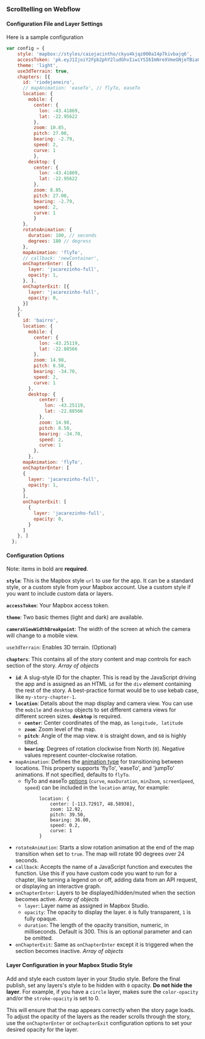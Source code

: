 ### Scrolltelling on Webflow


#### Configuration File and Layer Settings

Here is a sample configuration

```js
var config = {
    style: 'mapbox://styles/caiojacintho/ckyu4kjqz000a14p7kivbajq6',
    accessToken: 'pk.eyJ1IjoiY2Fpb2phY2ludGhvIiwiYSI6ImNreXVmeGNjeTBiaGczMm1sYTAzc2EyNWwifQ.gmZ0eUpq0-tgaQb3tJ0PiQ',
    theme: 'light',
    use3dTerrain: true,
    chapters: [{
      id: 'riodejaneiro',
      // mapAnimation: 'easeTo', // flyTo, easeTo
      location: {
        mobile: {
          center: {
            lon: -43.41869,
            lat: -22.95622
          },
          zoom: 10.85,
          pitch: 27.00,
          bearing: -2.79,
          speed: 2,
          curve: 1
          },
        desktop: {
          center: {
            lon: -43.41869,
            lat: -22.95622
          },
          zoom: 8.85,
          pitch: 27.00,
          bearing: -2.79,
          speed: 2,
          curve: 1
          }
      },
      rotateAnimation: {
        duration: 100, // seconds
        degrees: 180 // degress
      },
      mapAnimation: 'flyTo',
      // callback: 'newContainer', 
      onChapterEnter: [{
        layer: 'jacarezinho-full',
        opacity: 1,
      }, ],
      onChapterExit: [{
        layer: 'jacarezinho-full',
        opacity: 0,
      }]
    },
    {
      id: 'bairro',
      location: {
        mobile: {
          center: {
            lon: -43.25119,
            lat: -22.88566
          },
          zoom: 14.98,
          pitch: 8.50,
          bearing: -34.70,
          speed: 2,
          curve: 1
        },
        desktop: {
            center: {
              lon: -43.25119,
              lat: -22.88566
            },
            zoom: 14.98,
            pitch: 8.50,
            bearing: -34.70,
            speed: 2,
            curve: 1
          },
        },
      mapAnimation: 'flyTo',
      onChapterEnter: [
      {
        layer: 'jacarezinho-full',
        opacity: 1,
      }
      ],
      onChapterExit: [
        {
          layer: 'jacarezinho-full',
          opacity: 0,
        }
      ]
    }, ]
  };
```

#### Configuration Options


Note: items in bold are **required**.

**`style`**: This is the Mapbox style `url` to use for the app. It can be a standard style, or a custom style from your Mapbox account. Use a custom style if you want to include custom data or layers.

**`accessToken`**: Your Mapbox access token.

**`theme`**: Two basic themes (light and dark) are available.

**`cameraViewWidthBreakpoint`**: The width of the screen at which the camera will change to a mobile view.

`use3dTerrain`: Enables 3D terrain. (Optional)

**`chapters`**: This contains all of the story content and map controls for each section of the story. _Array of objects_

- **`id`**: A slug-style ID for the chapter. This is read by the JavaScript driving the app and is assigned as an HTML `id` for the `div` element containing the rest of the story. A best-practice format would be to use kebab case, like `my-story-chapter-1`.
- **`location`**: Details about the map display and camera view. You can use the `mobile` and `desktop` objects to set different camera views for different screen sizes. **`desktop`** is required.
    - **`center`**: Center coordinates of the map, as `longitude, latitude`
    - **`zoom`**: Zoom level of the map.
    - **`pitch`**: Angle of the map view. `0` is straight down, and `60` is highly tilted.
    - **`bearing`**: Degrees of rotation clockwise from North (`0`). Negative values represent counter-clockwise rotation.
- `mapAnimation`: Defines the [animation type](https://docs.mapbox.com/mapbox-gl-js/api/#map#jumpto) for transitioning between locations. This property supports 'flyTo', 'easeTo', and 'jumpTo' animations. If not specified, defaults to `flyTo`.
    - flyTo and easeTo [options](https://docs.mapbox.com/mapbox-gl-js/api/map/#flyto-parameters) (`curve`, `maxDuration`, `minZoom`, `screenSpeed`, `speed`) can be included in the `location` array, for example:
```
            location: {
                center: [-113.72917, 48.58938],
                zoom: 12.92,
                pitch: 39.50,
                bearing: 36.00,
                speed: 0.2,
                curve: 1
            }
```
- `rotateAnimation`: Starts a slow rotation animation at the end of the map transition when set to `true`. The map will rotate 90 degrees over 24 seconds.
- `callback`: Accepts the name of a JavaScript function and executes the function. Use this if you have custom code you want to run for a chapter, like turning a legend on or off, adding data from an API request, or displaying an interactive graph.
- `onChapterEnter`: Layers to be displayed/hidden/muted when the section becomes active. _Array of objects_
    - `layer`: Layer name as assigned in Mapbox Studio.
    - `opacity`: The opacity to display the layer. `0` is fully transparent, `1` is fully opaque.
    - `duration`: The length of the opacity transition, numeric, in milliseconds. Default is 300. This is an optional parameter and can be omitted.
- `onChapterExit`: Same as `onChapterEnter` except it is triggered when the section becomes inactive. _Array of objects_


#### Layer Configuration in your Mapbox Studio Style

Add and style each custom layer in your Studio style. Before the final publish, set any layers's style to be hidden with `0` opacity. **Do not hide the layer**. For example, if you have a `circle` layer, makes sure the `color-opacity` and/or the `stroke-opacity` is set to 0.

This will ensure that the map appears correctly when the story page loads. To adjust the opacity of the layers as the reader scrolls through the story, use the `onChapterEnter` or `onChapterExit` configuration options to set your desired opacity for the layer.